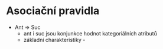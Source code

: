 # Asociační pravidla
* Ant => Suc
    * ant i suc jsou konjunkce hodnot kategoriálních atributů
    * základní charakteristiky - 